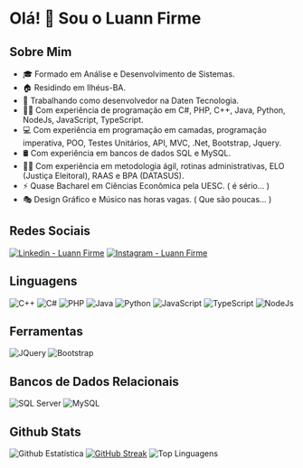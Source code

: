 # Olá! 👋 Sou o Luann Firme

## Sobre Mim
- 🎓 Formado em Análise e Desenvolvimento de Sistemas.
- 🏠 Residindo em Ilhéus-BA.
- 💼 Trabalhando como desenvolvedor na Daten Tecnologia.
- 👨‍💻 Com experiência de programação em C#, PHP, C++, Java, Python, NodeJs, JavaScript, TypeScript.
- 💻 Com experiência em programação em camadas, programação imperativa, POO, Testes Unitários, API, MVC, .Net, Bootstrap, Jquery.
- 🛢️ Com experiência em bancos de dados SQL e MySQL.
- 👨‍🏫 Com experiência em metodologia ágil, rotinas administrativas, ELO (Justiça Eleitoral), RAAS e BPA (DATASUS).
- ⚡ Quase Bacharel em Ciências Econômica pela UESC. ( é sério... )
- 🎭 Design Gráfico e Músico nas horas vagas. ( Que são poucas... )

## Redes Sociais
<p align="left">
<a href="https://www.linkedin.com/in/luann-firme-bomfim/" target="blank"><img src="https://skillicons.dev/icons?i=linkedin" alt="Linkedin - Luann Firme" /></a>
<a href="https://www.instagram.com/luannfirme" target="blank"><img src="https://skillicons.dev/icons?i=instagram" alt="Instagram - Luann Firme" /></a>
</p>

## Linguagens
![C++](https://skillicons.dev/icons?i=cpp)
![C#](https://skillicons.dev/icons?i=cs)
![PHP](https://skillicons.dev/icons?i=php)
![Java](https://skillicons.dev/icons?i=java)
![Python](https://skillicons.dev/icons?i=python)
![JavaScript](https://skillicons.dev/icons?i=javascript)
![TypeScript](https://skillicons.dev/icons?i=ts)
![NodeJs](https://skillicons.dev/icons?i=nodejs)

## Ferramentas
![JQuery](https://skillicons.dev/icons?i=jquery)
![Bootstrap](https://skillicons.dev/icons?i=bootstrap)


## Bancos de Dados Relacionais
![SQL Server](https://skillicons.dev/icons?i=sqlite)
![MySQL](https://skillicons.dev/icons?i=mysql)

## Github Stats
![Github Estatística](https://github-readme-stats.vercel.app/api?username=luannfirme&show_icons=true&include_all_commits=true&count_private=true&theme=react&rank_icon=github&locale=pt-br)
[![GitHub Streak](http://github-readme-streak-stats.herokuapp.com?user=luannfirme&theme=react&border_radius=0&locale=pt_BR&date_format=j%2Fn%5B%2FY%5D&card_width=320)](https://git.io/streak-stats)
![Top Linguagens](https://github-readme-stats.vercel.app/api/top-langs/?username=luannfirme&show_icons=true&layout=donut&theme=react&locale=pt-br)